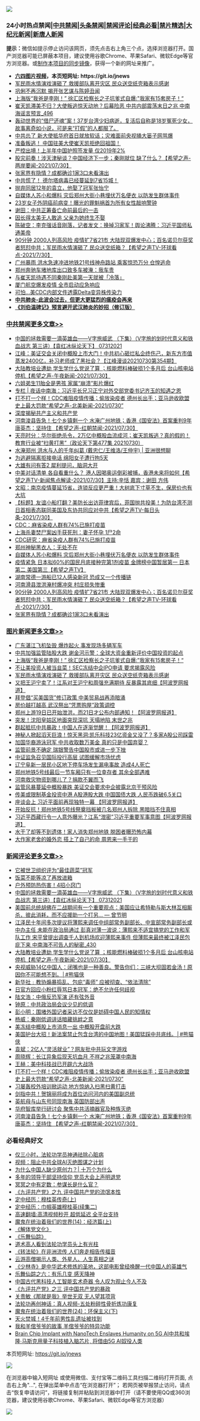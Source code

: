 ![](https://raw.githubusercontent.com/fqnews/bnews/master/64photo/fqnews-qr.jpg)

<div id="tt">
<h3>24小时热点禁闻|<a href="#%E4%B8%AD%E5%85%B1%E7%A6%81%E9%97%BB%E6%9B%B4%E5%A4%9A%E6%96%87%E7%AB%A0">中共禁闻</a>|<a href="#%E5%9B%BE%E7%89%87%E6%96%B0%E9%97%BB%E6%9B%B4%E5%A4%9A%E6%96%87%E7%AB%A0">头条禁闻</a>|<a href="#%E6%96%B0%E9%97%BB%E8%AF%84%E8%AE%BA%E6%9B%B4%E5%A4%9A%E6%96%87%E7%AB%A0">禁闻评论|<a href="#%E5%BF%85%E7%9C%8B%E7%BB%8F%E5%85%B8%E5%A5%BD%E6%96%87">经典必看|<a href="/video.md#%E7%A6%81%E7%89%87%E7%B2%BE%E9%80%89">禁片精选</a>|<a href="https://github.com/fqnews/djy/blob/master/gb/nf1351518.md#1">大纪元新闻</a>|<a href="https://github.com/fqnews/ntdtv/blob/master/gb/prog204.md#1">新唐人新闻</a></h3>
<div><b>提示：</b>微信如提示停止访问该网页，须先点击右上角三个点，选择浏览器打开。国产浏览器可能已屏蔽本项目，建议使用谷歌Chrome、苹果Safari、微软Edge等官方浏览器。或<a href="https://github.com/fqnews/bnews/blob/master/%E5%88%B6%E4%BD%9Cgit%E7%A6%81%E9%97%BB%E9%95%9C%E5%83%8F.md">制作本项目的同步镜像</a>，获得一个新的网址来推广。</div>
<ul>
<li><b><a href="http://d1.bdrive.tk/64.mp4" target="_blank">六四图片视频</a>，本页短网址: https://git.io/jnews</b></li>
<li><a href="/topimagenews/20210730/1597024.md">军民雨水情演戏演砸了 救援部队离开灾区 民众送空纸壳箱表示感谢</a></li>
<li><a href="/yule/20210730/1597075.md">巩俐不再沉默 揭开张艺谋与陈婷丑闻</a></li>
<li><a href="/topimagenews/20210731/1597339.md">上海版“我爸是李刚！” 徐汇区检察长之子坑爹式自爆:"我家有15套房子！“</a></li>
<li><a href="/comments/20210731/1597380.md">崔天凯滞美不归？大使叛逃惊天动地？后幕险恶 中共内部震荡末日之兆 中南海谣言预言_496</a></li>
<li><a href="/comments/20210730/1597065.md">轰动世界的“借尸还魂”案！37岁台湾少妇病逝，复活后自称是18岁冤死少女，故事离奇如小说，可是来“打假”的人都服了。</a></li>
<li><a href="/cnnews/20210730/1597128.md">中共怂了 新大使抵华府首日就放软话；灾难面前央视捅大篓子网骂爆</a></li>
<li><a href="/bannedvideo/20210731/1597416.md">准备叛逃！  中国驻美大使崔天凯拒绝回祖国！</a></li>
<li><a href="/cbnews/20210730/1597071.md">严控出境！上半年中国护照签发量 仅2019年2%</a></li>
<li><a href="/comments/20210730/1597174.md">股灾前奏！涉天津秘谈？中国经济下一步；秦刚就位 缺了什么？【希望之声-两岸要闻-2021/07/30】</a></li>
<li><a href="/cbnews/20210730/1597235.md">张家界有隐情？成都确诊1家3口未看演出</a></li>
<li><a href="/bannedvideo/20210730/1597120.md">中共慌了！  德尔塔病毒已经蔓延到7省15城！</a></li>
<li><a href="/yule/20210731/1597375.md">抛弃同居12年的袁立，他娶了冠军张怡宁</a></li>
<li><a href="/cbnews/20210731/1597346.md">自媒体人苏小和爆料 灾后郑州大街小巷埋伏万名便衣 以防发生群体事件</a></li>
<li><a href="/health/20210731/1597391.md">23岁女子外阴癌前病变！曝光的罪魁祸首为所有女性敲响警钟</a></li>
<li><a href="/ssgc/20210730/1597133.md">谢田：中共正筹备亡命前最后的一击</a></li>
<li><a href="/cnnews/20210731/1597440.md">因长得太美无人敢追 父亲为她终生不娶</a></li>
<li><a href="/bannedvideo/20210730/1597103.md">陈破空：李克强话音刚落，记者发文：换掉习家军！舆论沸腾：习近平国师私通美帝</a></li>
<li><a href="/comments/20210731/1597280.md">90分钟 2000人列高风险 疫情扩7省21市 大陆现双爆发中心；百名诺贝尔获奖者怒怼中共；军民雨水情演砸了 民众送空纸箱？【希望之声TV-环球看点-2021/7/30】</a></li>
<li><a href="/cnnews/20210730/1596977.md">广州暴雨 洪水急速冲进地铁21号线神舟路站 乘客惊恐万分 仓惶逃命</a></li>
<li><a href="/cbnews/20210730/1597070.md">郑州奔驰车堵地库出口致多车被淹：我车贵</a></li>
<li><a href="/baitai/20210730/1597187.md">与崔天凯待遇不同秦刚赴美第一天就被「冷落」</a></li>
<li><a href="/headline/20210731/1597287.md">厦门航空爆发疫情 全市启动应急响应</a></li>
<li><a href="/cnnews/20210731/1597373.md">可怕…美CDC内部文件透露Delta变异株传染力</a></li>
<li><b><a href="/comments/20200211/1275071.md" target="_blank">中共肺炎-此波会过去，但更大更猛烈的瘟疫会再来</a></b></li>
<li><b><a href="/comments/20200207/1272816.md" target="_blank">《刘伯温碑记》预言避开武汉肺炎的妙招（修订版）</a></b></li>
</ul>
</div>

<div class="catlist">
<h3><a href="/cbnews/" target="_blank">中共禁闻</a><span><a href="/cbnews/" target="_blank" rel="nofollow">更多文章>></a></span></h3>
<ul>
<li><a href="/comments/20210731/1597620.md" target="_blank">中国的拯救需要一滴英雄血——V字旅威武 （下集）（V字旅的划时代意义和铁血战志  第三讲）【袁红冰纵论天下】 07312021</a></li>
<li><a href="/cbnews/20210731/1597616.md" target="_blank">江峰：美证交会关闭中概股上市大门！中共初心砸烂私企终伤己，新东方市值蒸发2400亿，补习老师成了黑社会？【江峰漫谈20210730第354期】</a></li>
<li><a href="/comments/20210731/1597613.md" target="_blank">大陆教培业遭劫 学生学什么党说了算 ；核能燃料棒破损1个多月后 台山核电站停机【希望之声-午夜新闻-2021/07/30】</a></li>
<li><a href="/cbnews/20210731/1597603.md" target="_blank">六姐弟生11胎全是男孩 家属“崩溃”影片爆红</a></li>
<li><a href="/cbnews/20210731/1597564.md" target="_blank">专栏 | 夜话中南海：习近平长兄习正宁对外交部党委书记齐玉的知遇之恩</a></li>
<li><a href="/comments/20210731/1597559.md" target="_blank">打不打一个样！CDC难阻疫情传播；偷放染疫者  德州长出手；亚马逊收欧盟史上最大罚款“希望之声-北美新闻-2021/0730”</a></li>
<li><a href="/cbnews/20210731/1597512.md" target="_blank">深度揭秘共产主义和共产党</a></li>
<li><a href="/comments/20210731/1597502.md" target="_blank">河南浚县告急！七个乡镇剩一个 水淹广州地铁；香港《国安法》首案重判9年  唐英杰：坚持住 【希望之声-红朝禁闻-2021/07/30】</a></li>
<li><a href="/cbnews/20210731/1597494.md" target="_blank">天亮时分：华尔街绝杀令，2万亿中概股血流成河；崔天凯叛逃？真的假的！教育行业被“扫黄打黑”（政论天下第477集 20210730）</a></li>
<li><a href="/cbnews/20210731/1597417.md" target="_blank">水淹郑州 洪水与人的千年纠葛 (戴忠仁/王维洛/王仲宇) | 亚洲很想聊</a></li>
<li><a href="/cbnews/20210731/1597453.md" target="_blank">为逃避隔离拒接电话 绵阳女子遭行拘5天</a></li>
<li><a href="/comments/20210731/1597450.md" target="_blank">大雄有问有答2 犀利提问，脑洞大开</a></li>
<li><a href="/comments/20210731/1597445.md" target="_blank">中美对话清单 各自看重什么？ 港人因喝奥运倒彩被捕，香港未来将如何【希望之声TV-新闻焦点解读-2021/07/30】主持:辛恬  嘉宾：谢田 方伟</a></li>
<li><a href="/cbnews/20210731/1597426.md" target="_blank">文昭：南京疫情蔓延15省，连锁反应更严重！大树底下寸草不生，保房价也有大坑</a></li>
<li><a href="/comments/20210731/1597421.md" target="_blank">【标题】友谊小船打翻？美防长出访菲律宾后，菲国抛共投美！为防台湾不测 日首相表态联同美国及东协共同应对中共【希望之声TV-每日头条-2021/7/30】</a></li>
<li><a href="/cbnews/20210731/1597410.md" target="_blank">CDC：麻省染疫人群有74%已施打疫苗</a></li>
<li><a href="/cbnews/20210731/1597403.md" target="_blank">上海杀妻焚尸案凶手获死刑：妻子怀孕 1尸2命</a></li>
<li><a href="/cbnews/20210731/1597402.md" target="_blank">CDC研究：麻省染疫人群有74%已施打疫苗</a></li>
<li><a href="/cbnews/20210731/1597386.md" target="_blank">郑州神秘黑衣人：无处不在</a></li>
<li><a href="/cbnews/20210731/1597346.md" target="_blank">自媒体人苏小和爆料 灾后郑州大街小巷埋伏万名便衣 以防发生群体事件</a></li>
<li><a href="/comments/20210731/1597326.md" target="_blank">疫情紧急 日本拟60%的国民月底接种完第1剂疫苗  金牌榜中国暂居第一 日本第二 美国第三【希望之声TV】</a></li>
<li><a href="/cbnews/20210731/1597317.md" target="_blank">湖南常德一游船已12人感染新冠 恐成又一个传播链</a></li>
<li><a href="/cbnews/20210731/1597283.md" target="_blank">河南滑县泄洪淹村爆冲突 村庄损失惨重</a></li>
<li><a href="/comments/20210731/1597280.md" target="_blank">90分钟 2000人列高风险 疫情扩7省21市 大陆现双爆发中心；百名诺贝尔获奖者怒怼中共；军民雨水情演砸了 民众送空纸箱？【希望之声TV-环球看点-2021/7/30】</a></li>
<li><a href="/cbnews/20210730/1597235.md" target="_blank">张家界有隐情？成都确诊1家3口未看演出</a></li>

</ul>
</div>
<div class="catlist">
<h3><a href="/topimagenews/" target="_blank">图片新闻</a><span><a href="/topimagenews/" target="_blank" rel="nofollow">更多文章>></a></span></h3>
<ul>
<li><a href="/topimagenews/20210731/1597592.md" target="_blank">广东湛江飞机坠毁 爆炸起火 事发现场多辆军车</a></li>
<li><a href="/topimagenews/20210731/1597340.md" target="_blank">中共加强监管陆股大跌 谢金河示警：全球大资金重新评价中国投资的起点</a></li>
<li><a href="/topimagenews/20210731/1597339.md" target="_blank">上海版“我爸是李刚！” 徐汇区检察长之子坑爹式自爆:&#8221;我家有15套房子！“</a></li>
<li><a href="/topimagenews/20210731/1597279.md" target="_blank">不让美投资人被当韭菜！SEC冻结中企IPO申请 要求揭露风险</a></li>
<li><a href="/topimagenews/20210730/1597024.md" target="_blank">军民雨水情演戏演砸了 救援部队离开灾区 民众送空纸壳箱表示感谢</a></li>
<li><a href="/topimagenews/20210730/1596955.md" target="_blank">又把王沪宁卖了！江系对王沪宁和周强充满期待 反暴露其底细【阿波罗网报道】</a></li>
<li><a href="/topimagenews/20210730/1596693.md" target="_blank">拜登倡“买美国货”修订政策 中美贸易战再添暗涌</a></li>
<li><a href="/topimagenews/20210730/1596662.md" target="_blank">房价越打越高 武汉祭出“凭票购屋”政策调控</a></li>
<li><a href="/topimagenews/20210729/1596552.md" target="_blank">郑州上游19日已开始泄洪，而21日才公布内部通知！【阿波罗网报道】</a></li>
<li><a href="/topimagenews/20210729/1596459.md" target="_blank">突发！沈阳皇姑区地面突现深坑 天塌地陷 末世之兆</a></li>
<li><a href="/topimagenews/20210729/1596290.md" target="_blank">群起抵抗中共暴政！中国人在逐渐觉醒！【阿波罗网报道】</a></li>
<li><a href="/topimagenews/20210729/1596289.md" target="_blank">神秘人掀起滔天巨浪！惊天黑洞:凯乐科技23亿资金又没了？多家A股公司踩雷</a></li>
<li><a href="/topimagenews/20210729/1596095.md" target="_blank">加国华裔游泳冠军 中共收取数万美金 真的只是中国弃婴？</a></li>
<li><a href="/topimagenews/20210729/1596022.md" target="_blank">监管前景不确定 瑞银警告中国股市或进一步下挫</a></li>
<li><a href="/topimagenews/20210729/1596005.md" target="_blank">中证监急召见国际投行高层 试图缓解市场忧虑</a></li>
<li><a href="/topimagenews/20210728/1595773.md" target="_blank">辽宁阜新一居民小区地下停车场发生漏电事故 造成4人死亡</a></li>
<li><a href="/topimagenews/20210728/1595730.md" target="_blank">郑州地铁5号线最后一节车厢只有一位幸存者 其余全部遇难</a></li>
<li><a href="/topimagenews/20210728/1595527.md" target="_blank">河南救灾物资到哪儿了？捐款不翼而飞</a></li>
<li><a href="/topimagenews/20210727/1595249.md" target="_blank">监管风暴蔓延中概股暴跌 美证交会要求中企披露北京干预风险</a></li>
<li><a href="/topimagenews/20210727/1595248.md" target="_blank">传美或限制基金投资中港 A股港股大跌 中国国债大跌 人民币跌破6.5关口</a></li>
<li><a href="/topimagenews/20210727/1595082.md" target="_blank">座谈会上 习近平面前再现独特一幕 【阿波罗网报道】</a></li>
<li><a href="/topimagenews/20210727/1595016.md" target="_blank">开始反抗！郑州地铁5号线祭奠挡板被几名郑州人拆除 黑暗挡不住真相</a></li>
<li><a href="/topimagenews/20210727/1595015.md" target="_blank">习近平西藏行令一人意外曝光？江系“泄密”习近平重要军事意图【阿波罗网报道】</a></li>
<li><a href="/topimagenews/20210727/1594820.md" target="_blank">水干了却等不到遗体！家人消失郑州地铁 脱困者曝恐怖内幕</a></li>
<li><a href="/topimagenews/20210727/1594801.md" target="_blank">大作家老舍的婚外恋 搭上了自己的命 周恩来一手干的</a></li>

</ul>
</div>
<div class="catlist">
<h3><a href="/comments/" target="_blank">新闻评论</a><span><a href="/comments/" target="_blank" rel="nofollow">更多文章>></a></span></h3>
<ul>
<li><a href="/comments/20210731/1597623.md" target="_blank">它被世卫组织评为“最佳蔬菜”冠军</a></li>
<li><a href="/comments/20210731/1597622.md" target="_blank">饭菜不能等凉了再放进箱</a></li>
<li><a href="/comments/20210731/1597621.md" target="_blank">户外预防热伤害！4招小窍门</a></li>
<li><a href="/comments/20210731/1597620.md" target="_blank">中国的拯救需要一滴英雄血——V字旅威武 （下集）（V字旅的划时代意义和铁血战志  第三讲）【袁红冰纵论天下】 07312021</a></li>
<li><a href="/comments/20210731/1597597.md" target="_blank">美国前总统胡佛在二战期间有一个重要观点：美国应让希特勒与斯大林互相厮杀，彼此消耗，而不应援助一个打另… — 曾节明</a></li>
<li><a href="/comments/20210731/1597618.md" target="_blank">江泽民十年间多次提议将薄熙来调任中组部常务副部长、中宣部常务副部长或中办主任 未能在政治局通过 彭真对薄一波说：薄熙来不适宜搞党的工作和军队工作 宋平曾提出调查千人到机场欢迎薄熙来事件 但薄熙来最终被江泽民包庇下来 中南海不可告人的秘密_430</a></li>
<li><a href="/comments/20210731/1597613.md" target="_blank">大陆教培业遭劫 学生学什么党说了算 ；核能燃料棒破损1个多月后 台山核电站停机【希望之声-午夜新闻-2021/07/30】</a></li>
<li><a href="/comments/20210731/1597609.md" target="_blank">央视威胁14亿中国人：闭嘴也是一种善良。警告你们：三峡大坝固若金汤！原因你不可能想不到。│#熊猫侠</a></li>
<li><a href="/comments/20210731/1597600.md" target="_blank">新华社﹕教协煽暴捣乱、包庇“毒师” 应被彻查、“依法清除”</a></li>
<li><a href="/comments/20210731/1597598.md" target="_blank">日官方回应小粉红辱骂日本冠军：绝不允许任何歧视</a></li>
<li><a href="/comments/20210731/1597578.md" target="_blank">陆文浩：中俄反恐军演 还有弦外音</a></li>
<li><a href="/comments/20210731/1597577.md" target="_blank">钟原：中共政治局会议少见的低调</a></li>
<li><a href="/comments/20210731/1597575.md" target="_blank">彭小明：围堵外国记者采访不仅仅是妨碍中国人民的知情权</a></li>
<li><a href="/comments/20210731/1597574.md" target="_blank">杨威：秦刚低调讲话暗藏挑衅之意</a></li>
<li><a href="/comments/20210731/1597570.md" target="_blank">美冻结中概股上市消息一出 中概股开盘前大跌</a></li>
<li><a href="/comments/20210731/1597565.md" target="_blank">美国护台大招！新法案禁止包含台湾的中国地图！美国猛踩中共底线。│#熊猫侠</a></li>
<li><a href="/comments/20210731/1597562.md" target="_blank">袁斌：2亿人“灵活就业”？网友批中共玩文字游戏</a></li>
<li><a href="/comments/20210731/1597561.md" target="_blank">周晓辉：长江异象后现天坑血月 不祥之兆笼罩中南海</a></li>
<li><a href="/comments/20210731/1597560.md" target="_blank">王赫：美中科技战已开辟六大战场</a></li>
<li><a href="/comments/20210731/1597559.md" target="_blank">打不打一个样！CDC难阻疫情传播；偷放染疫者  德州长出手；亚马逊收欧盟史上最大罚款“希望之声-北美新闻-2021/0730”</a></li>
<li><a href="/comments/20210731/1597536.md" target="_blank">习屡轰校外培训掀运动 地方惊纳入扫黑扫黄打击</a></li>
<li><a href="/comments/20210731/1597523.md" target="_blank">剑指中共！贺锦丽将成为首位访问河内的美国副总统</a></li>
<li><a href="/comments/20210731/1597522.md" target="_blank">英航母与山东号同现南海 英国防部出声</a></li>
<li><a href="/comments/20210731/1597508.md" target="_blank">华府智库举行研讨会 聚焦中共活摘器官及种族灭绝</a></li>
<li><a href="/comments/20210731/1597502.md" target="_blank">河南浚县告急！七个乡镇剩一个 水淹广州地铁；香港《国安法》首案重判9年  唐英杰：坚持住 【希望之声-红朝禁闻-2021/07/30】</a></li>

</ul>
</div>

<div class="catlist">
<h3>必看经典好文</h3>
<ul>
<li><a href="/health/20170626/780270.md" target="_blank">仅三小时，法轮功学员神通祛除心脏病</a></li>
<li><a href="/comments/20201221/1451945.md" target="_blank">视频：阻止中共全球AI灭绝图谋之计划</a></li>
<li><a href="/ssgc/20200715/1360940.md" target="_blank">为什么中国人缺少原创力？| 十万个为什么</a></li>
<li><a href="/comments/20210307/1500218.md" target="_blank">多年的领导干部坚持信仰 党员大会上声明退党</a></li>
<li><a href="/tculture/20200812/1378929.md" target="_blank">冥冥之中有定数：参谋长是什么官？</a></li>
<li><a href="/bookonline/20131116/201045.md" target="_blank">《九评共产党》之九 评中国共产党的流氓本性</a></li>
<li><a href="/tculture/xiulian/20151104/467495.md" target="_blank">定中经历：穆桂英传奇(上)</a></li>
<li><a href="/tculture/20161102/608445.md" target="_blank">定中经历：巾帼英雄穆桂英(续集二)</a></li>
<li><a href="/comments/20210202/1479954.md" target="_blank">高速翻墙:高清视频秒开 超低延迟 全平台支持</a></li>
<li><a href="/topimagenews/20180605/953415.md" target="_blank">魔鬼在统治着我们的世界(14)：经济篇(上)</a></li>
<li><a href="/bookwiki/20130610/138400.md" target="_blank">《解体党文化》</a></li>
<li><a href="/comments/20200527/783191.md" target="_blank">《乐舞仙踪》</a></li>
<li><a href="/comments/20200227/1284657.md" target="_blank">道术高人看到法轮功学员头上有光柱</a></li>
<li><a href="/comments/20210509/1542786.md" target="_blank">《转法轮》在非洲流传 人们奔走相告传福音</a></li>
<li><a href="/comments/20200919/82684.md" target="_blank">云游高僧揭示人类、外星人、人生真相之谜</a></li>
<li><a href="/comments/20201013/1412612.md" target="_blank">《少林寺》是中华武术修炼的圣地，这部电影曾经唤醒一代中国人的英雄气</a></li>
<li><a href="/tculture/20190101/792146.md" target="_blank">乐舞仙踪之六：有乐几变 感天降神</a></li>
<li><a href="/comments/20210223/1492497.md" target="_blank">中国古代黑科技人工智能玄术奇器 令人叹为观止今人不及</a></li>
<li><a href="/bookonline/20131116/201054.md" target="_blank">《九评共产党》之三 评中国共产党的暴政</a></li>
<li><a href="/topimagenews/20170331/738673.md" target="_blank">关贵敏《那就是我》举世无双 无人望其项背</a></li>
<li><a href="/comments/20190516/1128964.md" target="_blank">法轮功再创神话：真人视频-五处粉碎性骨折炼功康复</a></li>
<li><a href="/cbnews/20180907/994846.md" target="_blank">魔鬼在统治着我们的世界(24)：环保主义(下)</a></li>
<li><a href="/ccpdope/20181219/1049286.md" target="_blank">天火焚城！4千年前男性乱遗址被找到</a></li>
<li><a href="/tculture/20200917/1398046.md" target="_blank">我和羊倌爷爷的故事 羊倌爷爷的特异功能</a></li>
<li><a href="/comments/20200901/1451956.md" target="_blank">Brain Chip Implant with NanoTech Enslaves Humanity on 5G AI中共和埃隆∙马斯克用量子科技植入脑芯片, 将借由5G AI奴役人类</a></li>

</ul>
</div>

本页短网址: https://git.io/jnews

![](https://raw.githubusercontent.com/fqnews/bnews/master/64photo/fqnews-qr.jpg)

在浏览器中输入短网址 或使用微信、支付宝等二维码工具扫描二维码打开页面, 点击右上角"...", 在弹出菜单中点击“在浏览器打开”； 若网页被举报禁止访问，请点击“恢复申请访问”，将链接复制并粘贴到浏览器中打开（请不要使用QQ或360浏览器，建议使用谷歌Chrome、苹果Safari、微软Edge等官方浏览器）

![](https://raw.githubusercontent.com/fqnews/bnews/master/64photo/wx.jpg)